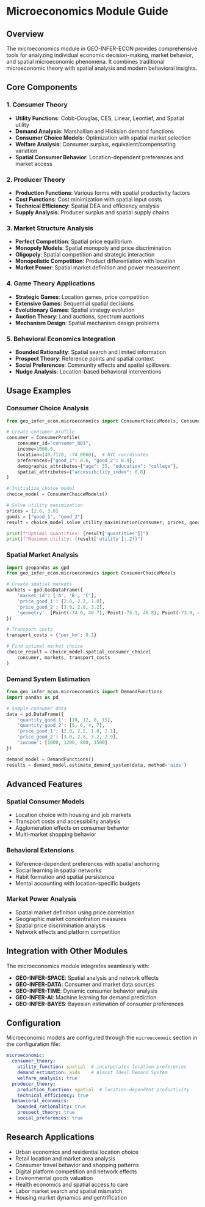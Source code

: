 # Microeconomics Module Guide

## Overview

The microeconomics module in GEO-INFER-ECON provides comprehensive tools for analyzing individual economic decision-making, market behavior, and spatial microeconomic phenomena. It combines traditional microeconomic theory with spatial analysis and modern behavioral insights.

## Core Components

### 1. Consumer Theory
- **Utility Functions**: Cobb-Douglas, CES, Linear, Leontief, and Spatial utility
- **Demand Analysis**: Marshallian and Hicksian demand functions
- **Consumer Choice Models**: Optimization with spatial market selection
- **Welfare Analysis**: Consumer surplus, equivalent/compensating variation
- **Spatial Consumer Behavior**: Location-dependent preferences and market access

### 2. Producer Theory  
- **Production Functions**: Various forms with spatial productivity factors
- **Cost Functions**: Cost minimization with spatial input costs
- **Technical Efficiency**: Spatial DEA and efficiency analysis
- **Supply Analysis**: Producer surplus and spatial supply chains

### 3. Market Structure Analysis
- **Perfect Competition**: Spatial price equilibrium
- **Monopoly Models**: Spatial monopoly and price discrimination
- **Oligopoly**: Spatial competition and strategic interaction
- **Monopolistic Competition**: Product differentiation with location
- **Market Power**: Spatial market definition and power measurement

### 4. Game Theory Applications
- **Strategic Games**: Location games, price competition
- **Extensive Games**: Sequential spatial decisions
- **Evolutionary Games**: Spatial strategy evolution
- **Auction Theory**: Land auctions, spectrum auctions
- **Mechanism Design**: Spatial mechanism design problems

### 5. Behavioral Economics Integration
- **Bounded Rationality**: Spatial search and limited information
- **Prospect Theory**: Reference points and spatial context
- **Social Preferences**: Community effects and spatial spillovers
- **Nudge Analysis**: Location-based behavioral interventions

## Usage Examples

### Consumer Choice Analysis

```python
from geo_infer_econ.microeconomics import ConsumerChoiceModels, ConsumerProfile

# Create consumer profile
consumer = ConsumerProfile(
    consumer_id="consumer_001",
    income=1000.0,
    location=(40.7128, -74.0060),  # NYC coordinates
    preferences={"good_1": 0.6, "good_2": 0.4},
    demographic_attributes={"age": 35, "education": "college"},
    spatial_attributes={"accessibility_index": 0.8}
)

# Initialize choice model
choice_model = ConsumerChoiceModels()

# Solve utility maximization
prices = [2.0, 3.0]
goods = ["good_1", "good_2"]
result = choice_model.solve_utility_maximization(consumer, prices, goods)

print(f"Optimal quantities: {result['quantities']}")
print(f"Maximum utility: {result['utility']:.2f}")
```

### Spatial Market Analysis

```python
import geopandas as gpd
from geo_infer_econ.microeconomics import ConsumerChoiceModels

# Create spatial markets
markets = gpd.GeoDataFrame({
    'market_id': ['A', 'B', 'C'],
    'price_good_1': [2.0, 2.2, 1.8],
    'price_good_2': [3.0, 2.8, 3.2],
    'geometry': [Point(-74.0, 40.7), Point(-74.1, 40.8), Point(-73.9, 40.6)]
})

# Transport costs
transport_costs = {'per_km': 0.1}

# Find optimal market choice
choice_result = choice_model.spatial_consumer_choice(
    consumer, markets, transport_costs
)
```

### Demand System Estimation

```python
from geo_infer_econ.microeconomics import DemandFunctions
import pandas as pd

# Sample consumer data
data = pd.DataFrame({
    'quantity_good_1': [10, 12, 8, 15],
    'quantity_good_2': [5, 6, 4, 7],
    'price_good_1': [2.0, 2.2, 1.8, 2.1],
    'price_good_2': [3.0, 2.8, 3.2, 2.9],
    'income': [1000, 1200, 800, 1500]
})

demand_model = DemandFunctions()
results = demand_model.estimate_demand_system(data, method='aids')
```

## Advanced Features

### Spatial Consumer Models
- Location choice with housing and job markets
- Transport costs and accessibility analysis
- Agglomeration effects on consumer behavior
- Multi-market shopping behavior

### Behavioral Extensions
- Reference-dependent preferences with spatial anchoring
- Social learning in spatial networks
- Habit formation and spatial persistence
- Mental accounting with location-specific budgets

### Market Power Analysis
- Spatial market definition using price correlation
- Geographic market concentration measures
- Spatial price discrimination analysis
- Network effects and platform competition

## Integration with Other Modules

The microeconomics module integrates seamlessly with:

- **GEO-INFER-SPACE**: Spatial analysis and network effects
- **GEO-INFER-DATA**: Consumer and market data sources
- **GEO-INFER-TIME**: Dynamic consumer behavior analysis
- **GEO-INFER-AI**: Machine learning for demand prediction
- **GEO-INFER-BAYES**: Bayesian estimation of consumer preferences

## Configuration

Microeconomic models are configured through the `microeconomic` section in the configuration file:

```yaml
microeconomic:
  consumer_theory:
    utility_function: spatial  # incorporates location preferences
    demand_estimation: aids    # Almost Ideal Demand System
    welfare_analysis: true
  producer_theory:
    production_function: spatial  # location-dependent productivity
    technical_efficiency: true
  behavioral_economics:
    bounded_rationality: true
    prospect_theory: true
    social_preferences: true
```

## Research Applications

- Urban economics and residential location choice
- Retail location and market area analysis  
- Consumer travel behavior and shopping patterns
- Digital platform competition and network effects
- Environmental goods valuation
- Health economics and spatial access to care
- Labor market search and spatial mismatch
- Housing market dynamics and gentrification 